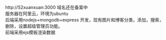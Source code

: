 http://52xuanxuan:3000 域名还在备案中   <br/>
服务器在阿里云，环境为ubuntu  <br/>
后端采用nodejs+mongodb+express 开发，现有图片和博客分类，添加，搜索，删除，设置超级管理员功能。</br>
前端采用ejs模板渲染数据
